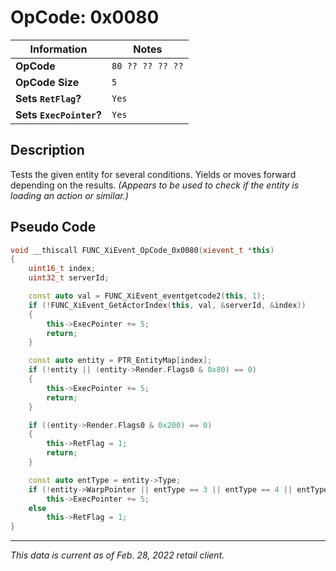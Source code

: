 # OpCode: 0x0080

| Information               | Notes |
|---                        |---    |
| **OpCode**                | `80 ?? ?? ?? ??` |
| **OpCode Size**           | `5`   |
| **Sets `RetFlag`?**       | `Yes` |
| **Sets `ExecPointer`?**   | `Yes` |

## Description

Tests the given entity for several conditions. Yields or moves forward depending on the results. _(Appears to be used to check if the entity is loading an action or similar.)_

## Pseudo Code

```cpp
void __thiscall FUNC_XiEvent_OpCode_0x0080(xievent_t *this)
{
    uint16_t index;
    uint32_t serverId;

    const auto val = FUNC_XiEvent_eventgetcode2(this, 1);
    if (!FUNC_XiEvent_GetActorIndex(this, val, &serverId, &index))
    {
        this->ExecPointer += 5;
        return;
    }

    const auto entity = PTR_EntityMap[index];
    if (!entity || (entity->Render.Flags0 & 0x80) == 0)
    {
        this->ExecPointer += 5;
        return;
    }

    if ((entity->Render.Flags0 & 0x200) == 0)
    {
        this->RetFlag = 1;
        return;
    }

    const auto entType = entity->Type;
    if (!entity->WarpPointer || entType == 3 || entType == 4 || entType == 5 || FUNC_XiSkeletonActor_IsReadCompleteResList(entity->WarpPointer))
        this->ExecPointer += 5;
    else
        this->RetFlag = 1;
}
```

---

_This data is current as of Feb. 28, 2022 retail client._